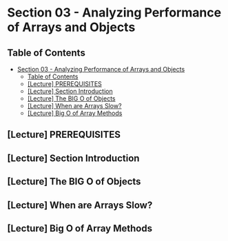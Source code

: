# Section 03 - Analyzing Performance of Arrays and Objects

## Table of Contents

- [Section 03 - Analyzing Performance of Arrays and Objects](#section-03---analyzing-performance-of-arrays-and-objects)
  - [Table of Contents](#table-of-contents)
  - [[Lecture] PREREQUISITES](#lecture-prerequisites)
  - [[Lecture] Section Introduction](#lecture-section-introduction)
  - [[Lecture] The BIG O of Objects](#lecture-the-big-o-of-objects)
  - [[Lecture] When are Arrays Slow?](#lecture-when-are-arrays-slow)
  - [[Lecture] Big O of Array Methods](#lecture-big-o-of-array-methods)

## [Lecture] PREREQUISITES

## [Lecture] Section Introduction

## [Lecture] The BIG O of Objects

## [Lecture] When are Arrays Slow?

## [Lecture] Big O of Array Methods
